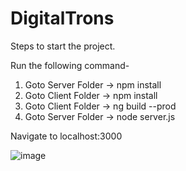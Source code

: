 # DigitalTrons


Steps to start the project.

Run the following command-

1. Goto Server Folder -> npm install
2. Goto Client Folder -> npm install
3. Goto Client Folder -> ng build --prod
4. Goto Server Folder -> node server.js

Navigate to localhost:3000

![image](https://user-images.githubusercontent.com/51874127/151163559-6d1aea89-a76c-4fce-bff3-77de16332040.png)
